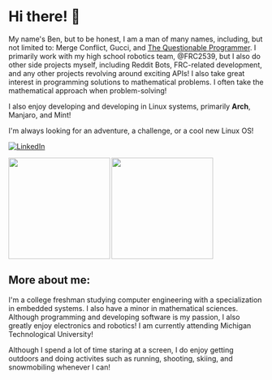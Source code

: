 # Hi there! 👋

My name's Ben, but to be honest, I am a man of many names, including, but not limited to: Merge Conflict, Gucci, and [The Questionable Programmer](https://thequestionableprogrammer.blogspot.com/). I primarily work with my high school robotics team, @FRC2539, but I also do other side projects myself, including Reddit Bots, FRC-related development, and any other projects revolving around exciting APIs! I also take great interest in programming solutions to mathematical problems. I often take the mathematical approach when problem-solving!

I also enjoy developing and developing in Linux systems, primarily **Arch**, Manjaro, and Mint! 

I'm always looking for an adventure, a challenge, or a cool new Linux OS!

<a href="https://www.linkedin.com/in/ben-bistline-6a20bb212/"><img alt="LinkedIn" src="https://img.shields.io/badge/LinkedIn-Ben%20Bistline-blue?style=plastic"></a>

<img src="https://github-readme-stats.vercel.app/api?username=benjiboy50fonz&show_icons=true&theme=react" height="200em" align="left"/> 
<img src="https://github-readme-stats.vercel.app/api/top-langs/?username=benjiboy50fonz&layout=compact&theme=react" height="200em"/>

## More about me:

I'm a college freshman studying computer engineering with a specialization in embedded systems. I also have a minor in mathematical sciences. Although programming and developing software is my passion, I also greatly enjoy electronics and robotics! I am currently attending Michigan Technological University!

Although I spend a lot of time staring at a screen, I do enjoy getting outdoors and doing activites such as running, shooting, skiing, and snowmobiling whenever I can!


<!--
**benjiboy50fonz/benjiboy50fonz** is a ✨ _special_ ✨ repository because its `README.md` (this file) appears on your GitHub profile.



